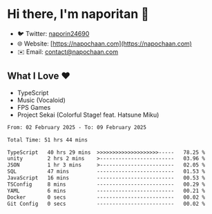 # Hi there, I'm naporitan 👋

- 🐦 Twitter: [naporin24690](https://twitter.com/naporin24690)
- 🌐 Website: [https://napochaan.com](https://napochaan.com)
- ✉️ Email: [contact@napochaan.com](mailto:contact@napochaan.com)

## What I Love ❤️
- TypeScript
- Music (Vocaloid)
- FPS Games
- Project Sekai (Colorful Stage! feat. Hatsune Miku)

<!--START_SECTION:waka-->

```txt
From: 02 February 2025 - To: 09 February 2025

Total Time: 51 hrs 44 mins

TypeScript   40 hrs 29 mins  >>>>>>>>>>>>>>>>>>>>-----   78.25 %
unity        2 hrs 2 mins    >------------------------   03.96 %
JSON         1 hr 3 mins     >------------------------   02.05 %
SQL          47 mins         -------------------------   01.53 %
JavaScript   16 mins         -------------------------   00.53 %
TSConfig     8 mins          -------------------------   00.29 %
YAML         6 mins          -------------------------   00.21 %
Docker       0 secs          -------------------------   00.02 %
Git Config   0 secs          -------------------------   00.02 %
```

<!--END_SECTION:waka-->

